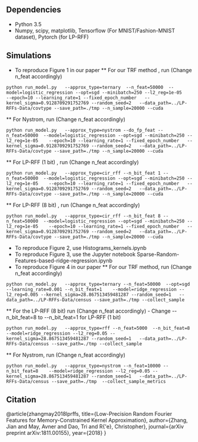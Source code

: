## Dependencies
* Python 3.5
* Numpy, scipy, matplotlib, Tensorflow (For MNIST/Fashion-MNIST dataset), Pytorch (for LP-RFF)
## Simulations
* To reproduce Figure 1 in our paper
** For our TRF method , run (Change n_feat accordingly)
```
python run_model.py   --approx_type=ternary  --n_feat=50000  --model=logistic_regression --opt=sgd --minibatch=250 --l2_reg=1e-05    --epoch=10 --learning_rate=1 --fixed_epoch_number   --kernel_sigma=0.9128709291752769 --random_seed=2   --data_path=../LP-RFFs-Data/covtype --save_path=./tmp --n_sample=20000 --cuda
```
** For Nystrom, run (Change n_feat accordingly)
```
python run_model.py   --approx_type=nystrom --do_fp_feat --n_feat=50000  --model=logistic_regression --opt=sgd --minibatch=250 --l2_reg=1e-05    --epoch=10 --learning_rate=1 --fixed_epoch_number   --kernel_sigma=0.9128709291752769 --random_seed=2   --data_path=../LP-RFFs-Data/covtype --save_path=./tmp --n_sample=20000 --cuda
```
** For LP-RFF (1 bit) , run (Change n_feat accordingly)
```
python run_model.py   --approx_type=cir_rff --n_bit_feat 1 --n_feat=50000  --model=logistic_regression --opt=sgd --minibatch=250 --l2_reg=1e-05    --epoch=10 --learning_rate=1 --fixed_epoch_number   --kernel_sigma=0.9128709291752769 --random_seed=2   --data_path=../LP-RFFs-Data/covtype --save_path=./tmp --n_sample=20000 --cuda
```
** For LP-RFF (8 bit) , run (Change n_feat accordingly)
```
python run_model.py   --approx_type=cir_rff --n_bit_feat 8 --n_feat=50000  --model=logistic_regression --opt=sgd --minibatch=250 --l2_reg=1e-05    --epoch=10 --learning_rate=1 --fixed_epoch_number   --kernel_sigma=0.9128709291752769 --random_seed=2   --data_path=../LP-RFFs-Data/covtype --save_path=./tmp --n_sample=20000 --cuda
```

* To reproduce Figure 2, use Histograms_kernels.ipynb
* To reproduce Figure 3, use the Jupyter notebook Sparse-Random-Features-based-ridge-regression.ipynb
* To reproduce Figure 4 in our paper
** For our TRF method, run (Change n_feat accordingly)
```
python run_model.py   --approx_type=ternary --n_feat=50000  --opt=sgd --learning_rate=0.001 --n_bit_feat=1    --model=ridge_regression --l2_reg=0.005 --kernel_sigma=28.867513459481287 --random_seed=1   --data_path=../LP-RFFs-Data/census --save_path=./tmp --collect_sample
```
** For the LP-RFF (8 bit) run (Change n_feat accordingly) - Change --n_bit_feat=8 to --n_bit_feat=1 for LP-RFF (1 bit)
```
python run_model.py   --approx_type=rff --n_feat=5000  --n_bit_feat=8    --model=ridge_regression --l2_reg=0.05 --kernel_sigma=28.867513459481287 --random_seed=1   --data_path=../LP-RFFs-Data/census --save_path=./tmp --collect_sample
```
** For Nystrom, run (Change n_feat accordingly) 
```
python run_model.py   --approx_type=nystrom --n_feat=10000 --n_bit_feat=8    --model=ridge_regression --l2_reg=0.05 --kernel_sigma=28.867513459481287 --random_seed=1   --data_path=../LP-RFFs-Data/census --save_path=./tmp  --collect_sample_metrics
```
## Citation
@article{zhangmay2018lprffs,
  title={Low-Precision Random Fourier Features for Memory-Constrained Kernel Approximation},
  author={Zhang, Jian and May, Avner and Dao, Tri and R{\'e}, Christopher},
  journal={arXiv preprint arXiv:1811.00155},
  year={2018}
}
